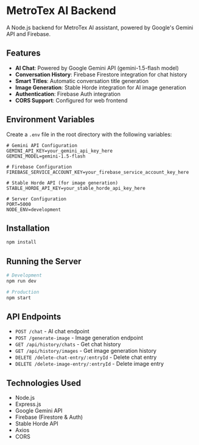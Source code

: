 # MetroTex AI Backend

A Node.js backend for MetroTex AI assistant, powered by Google's Gemini API and Firebase.

## Features

- **AI Chat**: Powered by Google Gemini API (gemini-1.5-flash model)
- **Conversation History**: Firebase Firestore integration for chat history
- **Smart Titles**: Automatic conversation title generation
- **Image Generation**: Stable Horde integration for AI image generation
- **Authentication**: Firebase Auth integration
- **CORS Support**: Configured for web frontend

## Environment Variables

Create a `.env` file in the root directory with the following variables:

```env
# Gemini API Configuration
GEMINI_API_KEY=your_gemini_api_key_here
GEMINI_MODEL=gemini-1.5-flash

# Firebase Configuration
FIREBASE_SERVICE_ACCOUNT_KEY=your_firebase_service_account_key_here

# Stable Horde API (for image generation)
STABLE_HORDE_API_KEY=your_stable_horde_api_key_here

# Server Configuration
PORT=5000
NODE_ENV=development
```

## Installation

```bash
npm install
```

## Running the Server

```bash
# Development
npm run dev

# Production
npm start
```

## API Endpoints

- `POST /chat` - AI chat endpoint
- `POST /generate-image` - Image generation endpoint
- `GET /api/history/chats` - Get chat history
- `GET /api/history/images` - Get image generation history
- `DELETE /delete-chat-entry/:entryId` - Delete chat entry
- `DELETE /delete-image-entry/:entryId` - Delete image entry

## Technologies Used

- Node.js
- Express.js
- Google Gemini API
- Firebase (Firestore & Auth)
- Stable Horde API
- Axios
- CORS